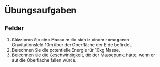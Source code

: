 # Übungsaufgaben

## Felder

1. Skizzieren Sie eine Masse m die sich in einem homogenen Gravitationsfeld 10m über der Oberfläche der Erde befindet.
1. Berechnen Sie die potentielle Energie für 10kg Masse.
1. Berechnen Sie die Geschwindigkeit, die der Massepunkt hätte, wenn er auf die Oberfläche fallen würde.

